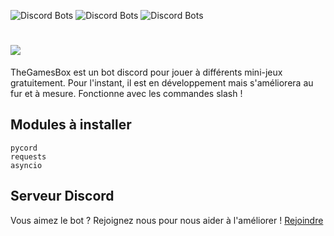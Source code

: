 ![Discord Bots](https://top.gg/api/widget/servers/946075376977858672.svg) ![Discord Bots](https://top.gg/api/widget/upvotes/946075376977858672.svg) ![Discord Bots](https://top.gg/api/widget/owner/946075376977858672.svg)
# ![](https://zupimages.net/up/22/08/k50l.png)
TheGamesBox est un bot discord pour jouer à différents mini-jeux gratuitement. Pour l'instant, il est en développement mais s'améliorera au fur et à mesure.
Fonctionne avec les commandes slash !

## Modules à installer
```
pycord
requests
asyncio
```

## Serveur Discord
Vous aimez le bot ? Rejoignez nous pour nous aider à l'améliorer !
[Rejoindre](https://discord.gg/qFfYvKHR5B)
